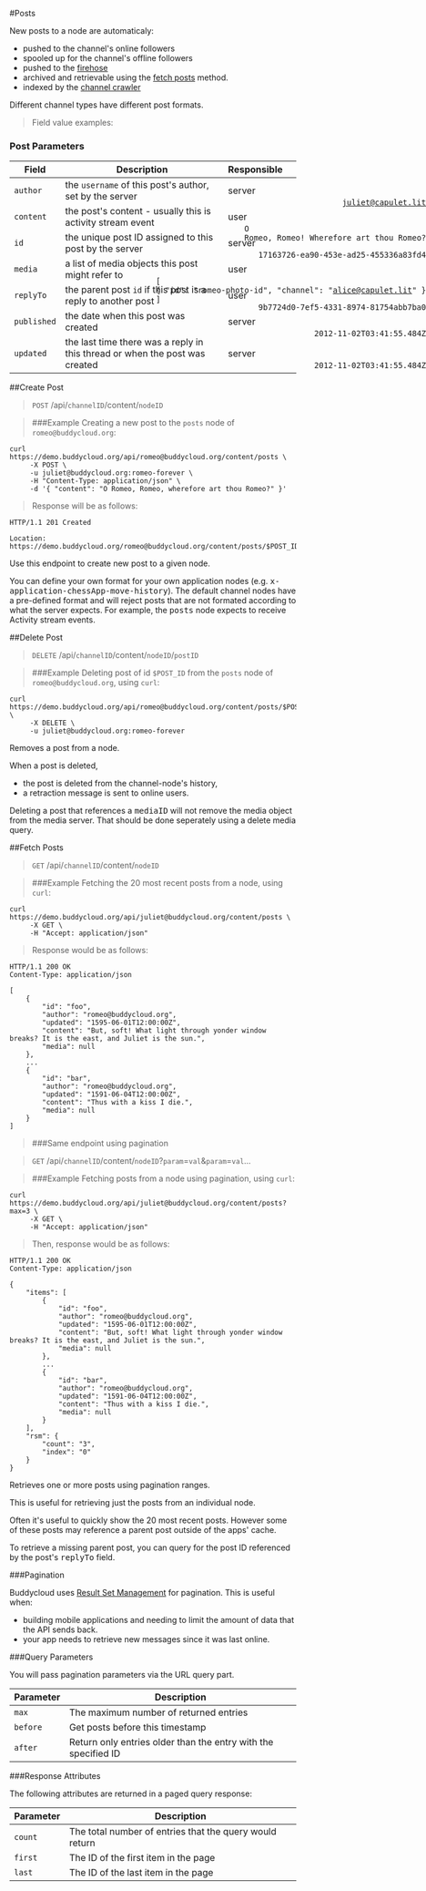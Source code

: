 #Posts

New posts to a node are automaticaly:

* pushed to the channel's online followers
* spooled up for the channel's offline followers
* pushed to the [firehose](#access-firehose)
* archived and retrievable using the [fetch posts](#fetch-posts) method.
* indexed by the [channel crawler](https://github.com/buddycloud/channel-directory)

Different channel types have different post formats.

> Field value examples:

### Post Parameters

Field       | Description | Responsible | <div style="display:none;">Example</div>
------------|-------------|--------|---------
`author`    | the `username` of this post's author, set by the server  | server | <div class="highlight"><pre style="position:absolute; right:0px;"><code>juliet@capulet.lit</code></pre></div>
`content`   | the post's content - usually this is activity stream event | user   | <div class="highlight"><pre style="position:absolute; right:0px;"><code>O Romeo, Romeo! Wherefore art thou Romeo?</code></pre></div>
`id`        | the unique post ID assigned to this post by the server | server | <div class="highlight"><pre style="position:absolute; right:0px;"><code>17163726-ea90-453e-ad25-455336a83fd4</code></pre>
`media`     | a list of media objects this post might refer to | user | <div class="highlight"><pre style="position:absolute; right:0px;"><code>[ { "id": "romeo-photo-id", "channel": "alice@capulet.lit" } ]</code></pre></div>
`replyTo`   | the parent post `id` if this post is a reply to another post | user | <div class="highlight"><pre style="position:absolute; right:0px;"><code>9b7724d0-7ef5-4331-8974-81754abb7ba0</code></pre></div>
`published` | the date when this post was created | server | <div class="highlight"><pre style="position:absolute; right:0px;"><code>2012-11-02T03:41:55.484Z</code></pre></div>
`updated`   | the last time there was a reply in this thread or when the post was created | server | <div class="highlight"><pre style="position:absolute; right:0px;"><code>2012-11-02T03:41:55.484Z</code></pre></div>


##Create Post

> `POST` /api/`channelID`/content/`nodeID`

> ###Example
> Creating a new post to the `posts` node of `romeo@buddycloud.org`:

```shell
curl https://demo.buddycloud.org/api/romeo@buddycloud.org/content/posts \
     -X POST \
     -u juliet@buddycloud.org:romeo-forever \
     -H "Content-Type: application/json" \
     -d '{ "content": "O Romeo, Romeo, wherefore art thou Romeo?" }'
```

> Response will be as follows:

```shell
HTTP/1.1 201 Created

Location: https://demo.buddycloud.org/romeo@buddycloud.org/content/posts/$POST_ID
```

Use this endpoint to create new post to a given node.

<aside>You can define your own format for your own application nodes (e.g. <kbd>x-application-chessApp-move-history</kbd>). The default channel nodes have a pre-defined format and will reject posts that are not formated according to what the server expects. For example, the <kbd>posts</kbd> node expects to receive Activity stream events.</aside>

##Delete Post

> `DELETE` /api/`channelID`/content/`nodeID`/`postID`

> ###Example
> Deleting post of id `$POST_ID` from the `posts` node of `romeo@buddycloud.org`, using `curl`:

```shell
curl https://demo.buddycloud.org/api/romeo@buddycloud.org/content/posts/$POST_ID \
     -X DELETE \
     -u juliet@buddycloud.org:romeo-forever 
```

Removes a post from a node.

When a post is deleted,

* the post is deleted from the channel-node's history,
* a retraction message is sent to online users.

<aside>Deleting a post that references a <kbd>mediaID</kbd> will not remove the media object from the media server. That should be done seperately using a delete media query.</aside>

##Fetch Posts

> `GET` /api/`channelID`/content/`nodeID`

> ###Example
> Fetching the 20 most recent posts from a node, using `curl`:

```shell
curl https://demo.buddycloud.org/api/juliet@buddycloud.org/content/posts \
     -X GET \
     -H "Accept: application/json"
```

> Response would be as follows:

```shell
HTTP/1.1 200 OK
Content-Type: application/json

[
    {
        "id": "foo",
        "author": "romeo@buddycloud.org",
        "updated": "1595-06-01T12:00:00Z",
        "content": "But, soft! What light through yonder window breaks? It is the east, and Juliet is the sun.",
        "media": null
    },
    ...
    {
        "id": "bar",
        "author": "romeo@buddycloud.org",
        "updated": "1591-06-04T12:00:00Z",
        "content": "Thus with a kiss I die.",
        "media": null
    }
]
```

> ###Same endpoint using pagination

> `GET` /api/`channelID`/content/`nodeID`?`param`=`val`&`param`=`val`...

> ###Example
> Fetching posts from a node using pagination, using `curl`:

```shell
curl https://demo.buddycloud.org/api/juliet@buddycloud.org/content/posts?max=3 \
     -X GET \
     -H "Accept: application/json"
```

> Then, response would be as follows:

```shell
HTTP/1.1 200 OK
Content-Type: application/json

{
    "items": [
        {
            "id": "foo",
            "author": "romeo@buddycloud.org",
            "updated": "1595-06-01T12:00:00Z",
            "content": "But, soft! What light through yonder window breaks? It is the east, and Juliet is the sun.",
            "media": null
        },
        ...
        {
            "id": "bar",
            "author": "romeo@buddycloud.org",
            "updated": "1591-06-04T12:00:00Z",
            "content": "Thus with a kiss I die.",
            "media": null
        }
    ],
    "rsm": {
        "count": "3",
        "index": "0"
    }
}
```

Retrieves one or more posts using pagination ranges.

This is useful for retrieving just the posts from an individual node.

<aside>Often it's useful to quickly show the 20 most recent posts. However some of these posts may reference a parent post outside of the apps' cache. 

To retrieve a missing parent post, you can query for the post ID referenced by the post's <kbd>replyTo</kbd> field.</aside>

###Pagination

Buddycloud uses [Result Set Management](http://xmpp.org/extensions/xep-0059.html) for pagination. This is useful when:

* building mobile applications and needing to limit the amount of data that the API sends back. 
* your app needs to retrieve new messages since it was last online.

###Query Parameters

You will pass pagination parameters via the URL query part.

Parameter | Description
--------- |  -----------
`max`     | The maximum number of returned entries
`before`  | Get posts before this timestamp
`after`   | Return only entries older than the entry with the specified ID

###Response Attributes

The following attributes are returned in a paged query response:

Parameter | Description
--------- |  -----------
`count`   | The total number of entries that the query would return
`first`   | The ID of the first item in the page
`last`    | The ID of the last item in the page
